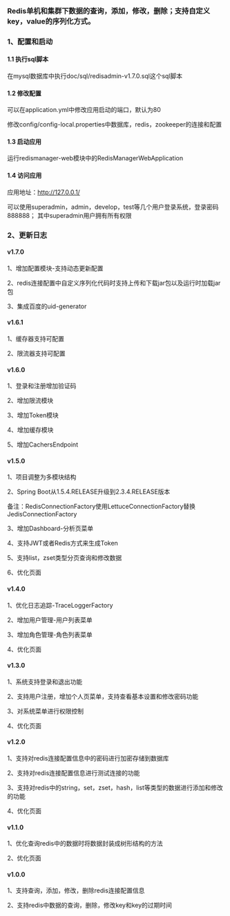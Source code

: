 ### Redis单机和集群下数据的查询，添加，修改，删除；支持自定义key，value的序列化方式。

### 1、配置和启动

#### 1.1 执行sql脚本

在mysql数据库中执行doc/sql/redisadmin-v1.7.0.sql这个sql脚本

#### 1.2 修改配置

可以在application.yml中修改应用启动的端口，默认为80

修改config/config-local.properties中数据库，redis，zookeeper的连接和配置

#### 1.3 启动应用

运行redismanager-web模块中的RedisManagerWebApplication

#### 1.4 访问应用

应用地址：http://127.0.0.1/

可以使用superadmin，admin，develop，test等几个用户登录系统，登录密码888888；
其中superadmin用户拥有所有权限

### 2、更新日志

#### v1.7.0

1、增加配置模块-支持动态更新配置

2、redis连接配置中自定义序列化代码时支持上传和下载jar包以及运行时加载jar包

3、集成百度的uid-generator

#### v1.6.1

1、缓存器支持可配置

2、限流器支持可配置

#### v1.6.0

1、登录和注册增加验证码

2、增加限流模块

3、增加Token模块

4、增加缓存模块

5、增加CachersEndpoint

#### v1.5.0

1、项目调整为多模块结构

2、Spring Boot从1.5.4.RELEASE升级到2.3.4.RELEASE版本<br/>

备注：RedisConnectionFactory使用LettuceConnectionFactory替换JedisConnectionFactory

3、增加Dashboard-分析页菜单

4、支持JWT或者Redis方式来生成Token

5、支持list，zset类型分页查询和修改数据

6、优化页面

#### v1.4.0

1、优化日志追踪-TraceLoggerFactory

2、增加用户管理-用户列表菜单

3、增加角色管理-角色列表菜单

4、优化页面

#### v1.3.0

1、系统支持登录和退出功能

2、支持用户注册，增加个人页菜单，支持查看基本设置和修改密码功能

3、对系统菜单进行权限控制

4、优化页面

#### v1.2.0

1、支持对redis连接配置信息中的密码进行加密存储到数据库

2、支持对redis连接配置信息进行测试连接的功能
 
3、支持对redis中的string，set，zset，hash，list等类型的数据进行添加和修改的功能
 
4、优化页面

#### v1.1.0

1、优化查询redis中的数据时将数据封装成树形结构的方法

2、优化页面

#### v1.0.0

1、支持查询，添加，修改，删除redis连接配置信息

2、支持redis中数据的查询，删除，修改key和key的过期时间